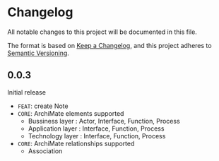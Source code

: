 # Changelog
All notable changes to this project will be documented in this file.

The format is based on [Keep a Changelog](https://keepachangelog.com/en/1.0.0/),
and this project adheres to [Semantic Versioning](https://semver.org/spec/v2.0.0.html).


## 0.0.3

Initial release

* `FEAT`: create Note
* `CORE`: ArchiMate elements supported
    * Bussiness layer : Actor, Interface, Function, Process
    * Application layer : Interface, Function, Process
    * Technology layer : Interface, Function, Process
* `CORE`: ArchiMate relationships supported
    * Association

